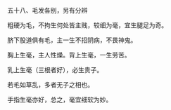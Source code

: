 五十八、毛发各别，另有分辨

粗硬为毛，不拘生何处皆主贱，较细为毫，宜生腿足为奇。

脐下股道俱有毛，主一生不招阴病，不畏神鬼。

胸上生毫，主人性燥。背上生毫，一生劳苦。

乳上生毫（三根者好），必生贵子。

若毛如草乱，多者无子之相也。

手指生毫亦好，总之，毫宜细软为妙。

